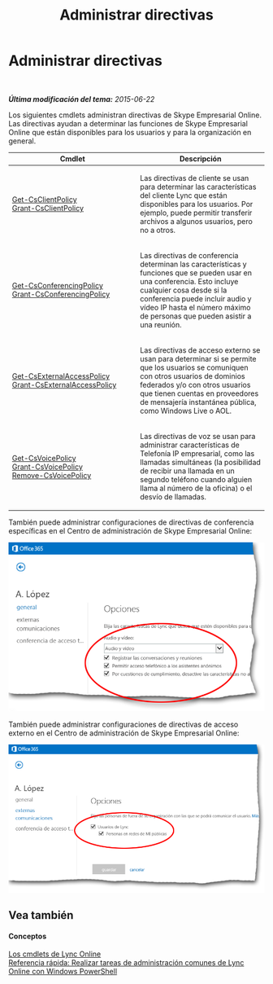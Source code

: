 ﻿---
title: Administrar directivas
TOCTitle: Administrar directivas
ms:assetid: 91372888-a96e-44db-a0dc-d08facbfce87
ms:mtpsurl: https://technet.microsoft.com/es-es/library/Dn362826(v=OCS.15)
ms:contentKeyID: 56271327
ms.date: 06/02/2017
mtps_version: v=OCS.15
ms.translationtype: HT
---

# Administrar directivas

 

_**Última modificación del tema:** 2015-06-22_

Los siguientes cmdlets administran directivas de Skype Empresarial Online. Las directivas ayudan a determinar las funciones de Skype Empresarial Online que están disponibles para los usuarios y para la organización en general.


<table>
<colgroup>
<col style="width: 50%" />
<col style="width: 50%" />
</colgroup>
<thead>
<tr class="header">
<th>Cmdlet</th>
<th>Descripción</th>
</tr>
</thead>
<tbody>
<tr class="odd">
<td><p><a href="get-csclientpolicy.md">Get-CsClientPolicy</a><br />
<a href="grant-csclientpolicy.md">Grant-CsClientPolicy</a></p></td>
<td><p>Las directivas de cliente se usan para determinar las características del cliente Lync que están disponibles para los usuarios. Por ejemplo, puede permitir transferir archivos a algunos usuarios, pero no a otros.</p></td>
</tr>
<tr class="even">
<td><p><a href="get-csconferencingpolicy.md">Get-CsConferencingPolicy</a><br />
<a href="grant-csconferencingpolicy.md">Grant-CsConferencingPolicy</a></p></td>
<td><p>Las directivas de conferencia determinan las características y funciones que se pueden usar en una conferencia. Esto incluye cualquier cosa desde si la conferencia puede incluir audio y vídeo IP hasta el número máximo de personas que pueden asistir a una reunión.</p></td>
</tr>
<tr class="odd">
<td><p><a href="get-csexternalaccesspolicy.md">Get-CsExternalAccessPolicy</a><br />
<a href="grant-csexternalaccesspolicy.md">Grant-CsExternalAccessPolicy</a></p></td>
<td><p>Las directivas de acceso externo se usan para determinar si se permite que los usuarios se comuniquen con otros usuarios de dominios federados y/o con otros usuarios que tienen cuentas en proveedores de mensajería instantánea pública, como Windows Live o AOL.</p></td>
</tr>
<tr class="even">
<td><p><a href="get-csvoicepolicy.md">Get-CsVoicePolicy</a><br />
<a href="grant-csvoicepolicy.md">Grant-CsVoicePolicy</a><br />
<a href="remove-csvoicepolicy.md">Remove-CsVoicePolicy</a></p></td>
<td><p>Las directivas de voz se usan para administrar características de Telefonía IP empresarial, como las llamadas simultáneas (la posibilidad de recibir una llamada en un segundo teléfono cuando alguien llama al número de la oficina) o el desvío de llamadas.</p></td>
</tr>
</tbody>
</table>


También puede administrar configuraciones de directivas de conferencia específicas en el Centro de administración de Skype Empresarial Online:

![Propiedades de opciones generales en el centro de administración de Lync](images/Dn362833.acf90793-7ee4-4faf-b791-f149dd5df2a5(OCS.15).png "Propiedades de opciones generales en el centro de administración de Lync")

También puede administrar configuraciones de directivas de acceso externo en el Centro de administración de Skype Empresarial Online:

![Opciones de comunicación externa en el centro de administración](images/Dn362826.e5cfb159-b096-463e-b1ef-2b42eb29168a(OCS.15).png "Opciones de comunicación externa en el centro de administración")

## Vea también

#### Conceptos

[Los cmdlets de Lync Online](the-skype-for-business-online-cmdlets.md)  
[Referencia rápida: Realizar tareas de administración comunes de Lync Online con Windows PowerShell](quick-reference-using-windows-powershell-to-do-common-skype-for-business-online-management-tasks.md)

